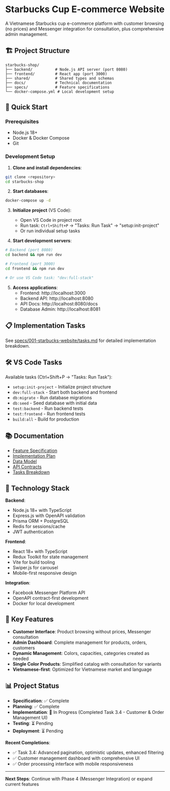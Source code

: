 # Starbucks Cup E-commerce Website

A Vietnamese Starbucks cup e-commerce platform with customer browsing (no prices) and Messenger integration for consultation, plus comprehensive admin management.

## 🏗️ Project Structure

```
starbucks-shop/
├── backend/          # Node.js API server (port 8080)
├── frontend/         # React app (port 3000)
├── shared/           # Shared types and schemas
├── docs/             # Technical documentation
├── specs/            # Feature specifications
└── docker-compose.yml # Local development setup
```

## 🚀 Quick Start

### Prerequisites

- Node.js 18+
- Docker & Docker Compose
- Git

### Development Setup

1. **Clone and install dependencies**:

```bash
git clone <repository>
cd starbucks-shop
```

2. **Start databases**:

```bash
docker-compose up -d
```

3. **Initialize project** (VS Code):

   - Open VS Code in project root
   - Run task: `Ctrl+Shift+P` → "Tasks: Run Task" → "setup:init-project"
   - Or run individual setup tasks

4. **Start development servers**:

```bash
# Backend (port 8080)
cd backend && npm run dev

# Frontend (port 3000)
cd frontend && npm run dev

# Or use VS Code task: "dev:full-stack"
```

5. **Access applications**:
   - Frontend: http://localhost:3000
   - Backend API: http://localhost:8080
   - API Docs: http://localhost:8080/docs
   - Database Admin: http://localhost:8081

## 📋 Implementation Tasks

See [specs/001-starbucks-website/tasks.md](./specs/001-starbucks-website/tasks.md) for detailed implementation breakdown.

## 🛠️ VS Code Tasks

Available tasks (Ctrl+Shift+P → "Tasks: Run Task"):

- `setup:init-project` - Initialize project structure
- `dev:full-stack` - Start both backend and frontend
- `db:migrate` - Run database migrations
- `db:seed` - Seed database with initial data
- `test:backend` - Run backend tests
- `test:frontend` - Run frontend tests
- `build:all` - Build for production

## 📚 Documentation

- [Feature Specification](./specs/001-starbucks-website/spec.md)
- [Implementation Plan](./specs/001-starbucks-website/plan.md)
- [Data Model](./specs/001-starbucks-website/data-model-overview.md)
- [API Contracts](./specs/001-starbucks-website/contracts/)
- [Tasks Breakdown](./specs/001-starbucks-website/tasks.md)

## 🔧 Technology Stack

**Backend**:

- Node.js 18+ with TypeScript
- Express.js with OpenAPI validation
- Prisma ORM + PostgreSQL
- Redis for sessions/cache
- JWT authentication

**Frontend**:

- React 18+ with TypeScript
- Redux Toolkit for state management
- Vite for build tooling
- Swiper.js for carousel
- Mobile-first responsive design

**Integration**:

- Facebook Messenger Platform API
- OpenAPI contract-first development
- Docker for local development

## 🎯 Key Features

- **Customer Interface**: Product browsing without prices, Messenger consultation
- **Admin Dashboard**: Complete management for products, orders, customers
- **Dynamic Management**: Colors, capacities, categories created as needed
- **Single Color Products**: Simplified catalog with consultation for variants
- **Vietnamese-first**: Optimized for Vietnamese market and language

## 📊 Project Status

- **Specification**: ✅ Complete
- **Planning**: ✅ Complete
- **Implementation**: 🔄 In Progress (Completed Task 3.4 - Customer & Order Management UI)
- **Testing**: ⏳ Pending
- **Deployment**: ⏳ Pending

**Recent Completions**:

- ✅ Task 3.4: Advanced pagination, optimistic updates, enhanced filtering
- ✅ Customer management dashboard with comprehensive UI
- ✅ Order processing interface with mobile responsiveness

---

**Next Steps**: Continue with Phase 4 (Messenger Integration) or expand current features
